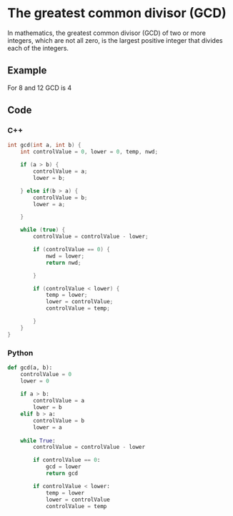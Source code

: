# The greatest common divisor (GCD)

In mathematics, the greatest common divisor (GCD) of two or more integers, which are not all zero, is the largest positive integer that divides each of the integers. 

## Example

For 8 and 12 GCD is 4

## Code

### C++
```c++
int gcd(int a, int b) {
    int controlValue = 0, lower = 0, temp, nwd;

    if (a > b) {
        controlValue = a;
        lower = b;

    } else if(b > a) {
        controlValue = b;
        lower = a;

    }

    while (true) {
        controlValue = controlValue - lower;

        if (controlValue == 0) {
            nwd = lower;
            return nwd;

        }

        if (controlValue < lower) {
            temp = lower;
            lower = controlValue;
            controlValue = temp;

        }
    }
}
```

### Python
```python
def gcd(a, b):
    controlValue = 0
    lower = 0
     
    if a > b:
        controlValue = a
        lower = b
    elif b > a:
        controlValue = b
        lower = a
    
    while True:
        controlValue = controlValue - lower

        if controlValue == 0: 
            gcd = lower
            return gcd

        if controlValue < lower:
            temp = lower
            lower = controlValue
            controlValue = temp
```    
    
